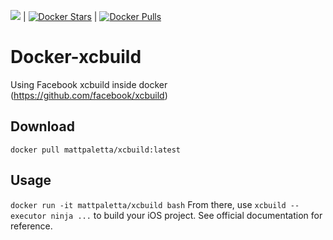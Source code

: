 [![](https://images.microbadger.com/badges/image/mattpaletta/xcbuild.svg)](https://microbadger.com/images/mattpaletta/xcbuild "Get your own image badge on microbadger.com") | [![Docker Stars](https://img.shields.io/docker/stars/mattpaletta/xcbuild.svg?style=flat-square)](https://hub.docker.com/r/mattpaletta/xcbuild/) | [![Docker Pulls](https://img.shields.io/docker/pulls/mattpaletta/xcbuild.svg?style=flat-square)](https://hub.docker.com/r/mattpaletta/xcbuild/)

# Docker-xcbuild
Using Facebook xcbuild inside docker (https://github.com/facebook/xcbuild)

## Download
`docker pull mattpaletta/xcbuild:latest`

## Usage
`docker run -it mattpaletta/xcbuild bash`
From there, use `xcbuild --executor ninja ...` to build your iOS project.
See official documentation for reference.



